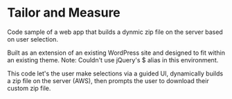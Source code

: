 # Tailor and Measure
Code sample of a web app that builds a dynmic zip file on the server based on user selection.

Built as an extension of an existing WordPress site and designed to fit within an existing theme.
Note: Couldn't use jQuery's $ alias in this environment.

This code let's the user make selections via a guided UI, dynamically builds a zip file on the server (AWS), then prompts the user to download their custom zip file.
